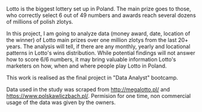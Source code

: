 Lotto is the biggest lottery set up in Poland. The main prize goes to those, who correctly select 6 out of 49 numbers and awards reach several dozens of millions of polish zlotys. 

In this project, I am going to analyze data (money award, date, location of the winner) of Lotto main prizes over one million zlotys from the last 20+ years. The analysis will tell, if there are any monthly, yearly and locational patterns in Lotto's wins distribution. While potential findings will not answer how to score 6/6 numbers, it may bring valuable information Lotto's marketers on how, when and where people play Lotto in Poland.

This work is realised as the final project in "Data Analyst" bootcamp.

Data used in the study was scraped from http://megalotto.pl/ and https://www.polskawliczbach.pl/. Permision for one time, non commercial usage of the data was given by the owners.

